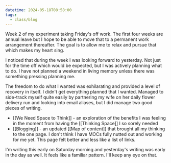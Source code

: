 ```yaml
---
datetime: 2024-05-18T08:58:00
tags:
  - class/blog
---
```

Week 2 of my experiment taking Friday's off work. The first four weeks are annual leave but I hope to be able to move that to a permanent work arrangement thereafter. The goal is to allow me to relax and pursue that which makes my heart sing.

I noticed that during the week I was looking forward to yesterday. Not just for the time off which would be expected, but I was actively planning what to do. I have not planned a weekend in living memory unless there was something pressing planning me.

The freedom to do what I wanted was exhilarating and provided a level of recovery in itself. I didn't get everything planned that I wanted. Managed to side-track myself quite easily by partnering my wife on her daily flower delivery run and looking into email aliases, but I did manage two good pieces of writing.

- [[We Need Space to Think]] - an exploration of the benefits I was feeling in the moment from having the [[Thinking Space]] I so sorely needed
- [[Blogging]] - an updated [[Map of content]] that brought all my thinking to the one page. I don't think I have MOCs fully nutted out and working for me yet. This page felt better and less like a list of links.

I'm writing this early on Saturday morning and yesterday's writing was early in the day as well. It feels like a familiar pattern. I'll keep any eye on that.